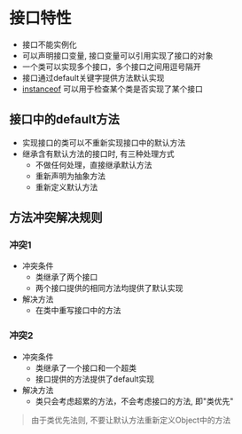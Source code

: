 # 接口特性

- 接口不能实例化
- 可以声明接口变量, 接口变量可以引用实现了接口的对象
- 一个类可以实现多个接口，多个接口之间用逗号隔开
- 接口通过default关键字提供方法默认实现
- [instanceof](Java_Instanceof_Operator.md) 可以用于检查某个类是否实现了某个接口

## 接口中的default方法

- 实现接口的类可以不重新实现接口中的默认方法
- 继承含有默认方法的接口时, 有三种处理方式
  - 不做任何处理，直接继承默认方法
  - 重新声明为抽象方法
  - 重新定义默认方法

## 方法冲突解决规则

### 冲突1

- 冲突条件
  - 类继承了两个接口
  - 两个接口提供的相同方法均提供了默认实现
- 解决方法
  - 在类中重写接口中的方法

### 冲突2

- 冲突条件
  - 类继承了一个接口和一个超类
  - 接口提供的方法提供了default实现
- 解决方法
  - 类只会考虑超累的方法，不会考虑接口的方法, 即"类优先"

> 由于类优先法则, 不要让默认方法重新定义Object中的方法

